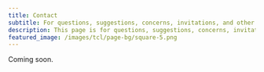 ```yaml
---
title: Contact
subtitle: For questions, suggestions, concerns, invitations, and other matters!
description: This page is for questions, suggestions, concerns, invitations, and other matters.
featured_image: /images/tcl/page-bg/square-5.png
---
```


Coming soon.